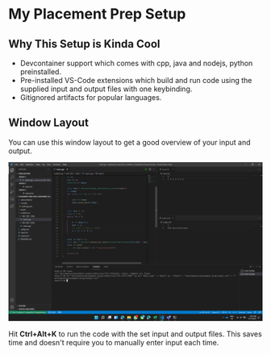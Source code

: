 # My Placement Prep Setup

## Why This Setup is Kinda Cool

- Devcontainer support which comes with cpp, java and nodejs, python preinstalled.
- Pre-installed VS-Code extensions which build and run code using the supplied input and output files with one keybinding.
- Gitignored artifacts for popular languages.

## Window Layout

You can use this window layout to get a good overview of your input and output.

<img src="./assets/window-layout.png"/>

Hit <b>Ctrl+Alt+K</b> to run the code with the set input and output files. This saves time and doesn't require you to manually enter input each time.
